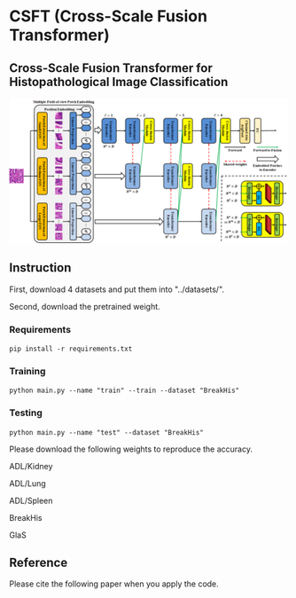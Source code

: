 # CSFT (Cross-Scale Fusion Transformer)

## Cross-Scale Fusion Transformer for Histopathological Image Classification  
![image](CSFT_flowchart.png)

## Instruction
First, download 4 datasets and put them into "../datasets/".

Second, download the pretrained weight. 

### Requirements
```
pip install -r requirements.txt
```
### Training
```
python main.py --name "train" --train --dataset "BreakHis"
```
### Testing
```
python main.py --name "test" --dataset "BreakHis"
```
Please download the following weights to reproduce the accuracy.

ADL/Kidney

ADL/Lung

ADL/Spleen

BreakHis

GlaS

## Reference 
Please cite the following paper when you apply the code. 
